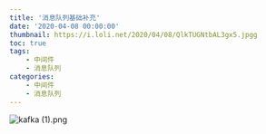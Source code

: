 ```yaml
---
title: '消息队列基础补充'
date: '2020-04-08 00:00:00'
thumbnail: https://i.loli.net/2020/04/08/QlkTUGNtbAL3gx5.jpgg
toc: true
tags:
    - 中间件
    - 消息队列
categories:
    - 中间件
    - 消息队列
---
```


![kafka (1).png](https://i.loli.net/2020/04/07/xIej7suwfgq83MY.png)